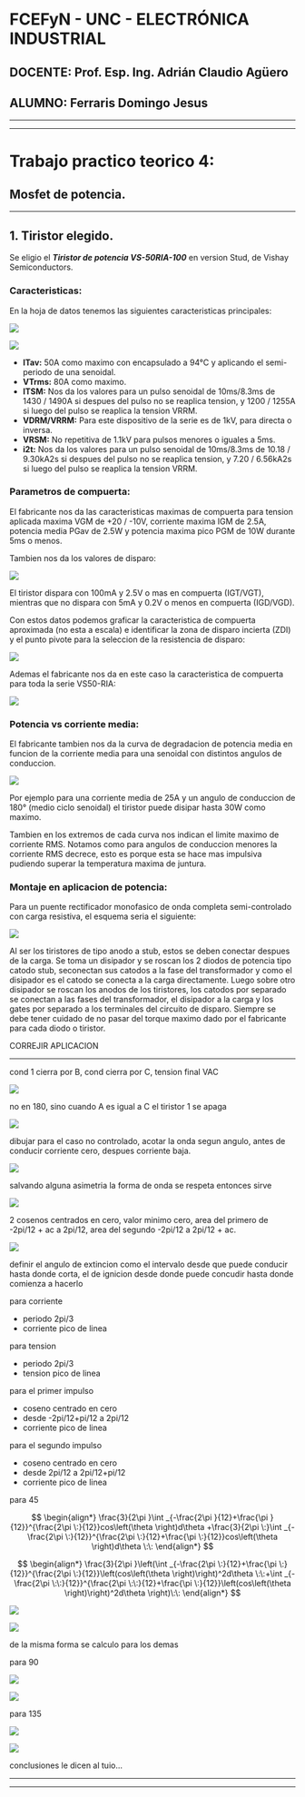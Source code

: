 # **FCEFyN - UNC - ELECTRÓNICA INDUSTRIAL**
## DOCENTE: Prof. Esp. Ing. Adrián Claudio Agüero
## ALUMNO: Ferraris Domingo Jesus

---------------------------------------
---------------------------------------

# **Trabajo practico teorico 4:** 
## Mosfet de potencia.

-----------------------------------------

## **1. Tiristor elegido.** 

Se eligio el ***Tiristor de potencia VS-50RIA-100*** en version Stud, de Vishay Semiconductors.

### **Caracteristicas:**

En la hoja de datos tenemos las siguientes caracteristicas principales:

<img src="./img/scr0.png"
     width="auto"
     height="auto"
/>

<img src="./img/scr1.png"
     width="auto"
     height="auto"
/>

* **ITav:** 50A como maximo con encapsulado a 94°C y aplicando el semi-periodo de una senoidal.
* **VTrms:** 80A como maximo.
* **ITSM:** Nos da los valores para un pulso senoidal de 10ms/8.3ms de 1430 / 1490A si despues del pulso no se reaplica tension, y 1200 / 1255A si luego del pulso se reaplica la tension VRRM. 
* **VDRM/VRRM:** Para este dispositivo de la serie es de 1kV, para directa o inversa. 
* **VRSM:** No repetitiva de 1.1kV para pulsos menores o iguales a 5ms.
* **i2t:** Nos da los valores para un pulso senoidal de 10ms/8.3ms de 10.18 / 9.30kA2s si despues del pulso no se reaplica tension, y 7.20 / 6.56kA2s si luego del pulso se reaplica la tension VRRM. 

### **Parametros de compuerta:**

El fabricante nos da las caracteristicas maximas de compuerta para tension aplicada maxima VGM de +20 / -10V, corriente maxima IGM de 2.5A, potencia media PGav de 2.5W y potencia maxima pico PGM de 10W durante 5ms o menos.

Tambien nos da los valores de disparo:

<img src="./img/scr2.png"
     width="auto"
     height="auto"
/>

El tiristor dispara con 100mA y 2.5V o mas en compuerta (IGT/VGT), mientras que no dispara con 5mA y 0.2V o menos en compuerta (IGD/VGD).

Con estos datos podemos graficar la caracteristica de compuerta aproximada (no esta a escala) e identificar la zona de disparo incierta (ZDI) y el punto pivote para la seleccion de la resistencia de disparo:

<img src="./img/scr3.png"
     width="auto"
     height="auto"
/>

Ademas el fabricante nos da en este caso la caracteristica de compuerta para toda la serie VS50-RIA:

<img src="./img/scr4.png"
     width="auto"
     height="auto"
/>


### **Potencia vs corriente media:**

El fabricante tambien nos da la curva de degradacion de potencia media en funcion de la corriente media para una senoidal con distintos angulos de conduccion.

<img src="./img/scr5.png"
     width="auto"
     height="auto"
/>

Por ejemplo para una corriente media de 25A y un angulo de conduccion de 180° (medio ciclo senoidal) el tiristor puede disipar hasta 30W como maximo.

Tambien en los extremos de cada curva nos indican el limite maximo de corriente RMS. Notamos como para angulos de conduccion menores la corriente RMS decrece, esto es porque esta se hace mas impulsiva pudiendo superar la temperatura maxima de juntura.

### **Montaje en aplicacion de potencia:**

Para un puente rectificador monofasico de onda completa semi-controlado con carga resistiva, el esquema seria el siguiente:

<img src="./img/app0.png"
     width="auto"
     height="auto"
/>

Al ser los tiristores de tipo anodo a stub, estos se deben conectar despues de la carga. Se toma un disipador y se roscan los 2 diodos de potencia tipo catodo stub, seconectan sus catodos a la fase del transformador y como el disipador es el catodo se conecta a la carga directamente.
Luego sobre otro disipador se roscan los anodos de los tiristores, los catodos por separado se conectan a las fases del transformador, el disipador a la carga y los gates por separado a los terminales del circuito de disparo.
Siempre se debe tener cuidado de no pasar del torque maximo dado por el fabricante para cada diodo o tiristor.

CORREJIR APLICACION

--------------------------------------------------

cond 1 cierra por B, cond cierra por C, tension final VAC

<img src="./img/fo0.png"
     width="auto"
     height="auto"
/>

no en 180, sino cuando A es igual a C el tiristor 1 se apaga

<img src="./img/fo1.png"
     width="auto"
     height="auto"
/>

dibujar para el caso no controlado, acotar la onda segun angulo, antes de conducir corriente cero, despues corriente baja.

<img src="./img/fo2.png"
     width="auto"
     height="auto"
/>

salvando alguna asimetria la forma de onda se respeta entonces sirve

<img src="./img/fo3.png"
     width="auto"
     height="auto"
/>

2 cosenos centrados en cero, valor minimo cero, area del primero de -2pi/12 + ac a 2pi/12, area del segundo -2pi/12 a 2pi/12 + ac.

<img src="./img/analisis0.png"
     width="auto"
     height="auto"
/>

definir el angulo de extincion como el intervalo desde que puede conducir hasta donde corta, el de ignicion desde donde puede concudir hasta donde comienza a hacerlo

para corriente 
* periodo 2pi/3
* corriente pico de linea

para tension
* periodo 2pi/3
* tension pico de linea

para el primer impulso 
* coseno centrado en cero
* desde -2pi/12+pi/12 a 2pi/12
* corriente pico de linea

para el segundo impulso 
* coseno centrado en cero
* desde 2pi/12 a 2pi/12+pi/12
* corriente pico de linea

para 45

$$
\begin{align*}
\frac{3}{2\pi }\int _{-\frac{2\pi }{12}+\frac{\pi }{12}}^{\frac{2\pi \:}{12}}cos\left(\theta \right)d\theta +\frac{3}{2\pi \:}\int _{-\frac{2\pi \:}{12}}^{\frac{2\pi \:}{12}+\frac{\pi \:}{12}}cos\left(\theta \right)d\theta \:\:
\end{align*}
$$

$$
\begin{align*}
\frac{3}{2\pi }\left(\int _{-\frac{2\pi \:}{12}+\frac{\pi \:}{12}}^{\frac{2\pi \:}{12}}\left(cos\left(\theta \right)\right)^2d\theta \:\:+\int _{-\frac{2\pi \:\:}{12}}^{\frac{2\pi \:\:}{12}+\frac{\pi \:}{12}}\left(cos\left(\theta \right)\right)^2d\theta \right)\:\:
\end{align*}
$$

<img src="./img/res0.png"
     width="auto"
     height="auto"
/>

<img src="./img/res1.png"
     width="auto"
     height="auto"
/>

de la misma forma se calculo para los demas 

para 90

<img src="./img/res2.png"
     width="auto"
     height="auto"
/>

<img src="./img/res3.png"
     width="auto"
     height="auto"
/>

para 135

<img src="./img/res4.png"
     width="auto"
     height="auto"
/>

<img src="./img/res5.png"
     width="auto"
     height="auto"
/>

conclusiones le dicen al tuio...

-------------------------------------
-------------------------------------

<!---
Insertar latex en pdf
--->

<script type="text/javascript" src="http://cdn.mathjax.org/mathjax/latest/MathJax.js?config=TeX-AMS-MML_HTMLorMML"></script>
<script type="text/x-mathjax-config">
    MathJax.Hub.Config({ tex2jax: {inlineMath: [['$', '$']]}, messageStyle: "none" });
</script>
